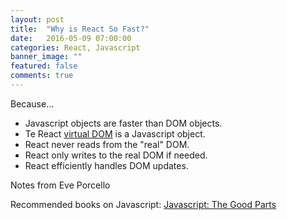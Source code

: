 ```yaml
---
layout: post
title:  "Why is React So Fast?"
date:   2016-05-09 07:00:00
categories: React, Javascript
banner_image: ""
featured: false
comments: true
---
```


Because...

<!--more-->

+ Javascript objects are faster than DOM objects.
+ Te React <a href="https://facebook.github.io/react/docs/glossary.html" target="_blank">virtual DOM</a> is a Javascript object.
+ React never reads from the "real" DOM.
+ React only writes to the real DOM if needed.
+ React efficiently handles DOM updates.

Notes from Eve Porcello

Recommended books on Javascript: <a
href="http://shop.oreilly.com/product/9780596517748.do" target="_blank">Javascript: The Good Parts</a>
